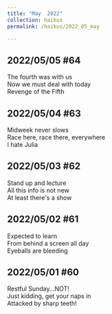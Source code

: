 ```yaml
---
title: "May  2022"
collection: haikus
permalink: /haikus/2022_05_may

---
```

## 2022/05/05 #64
The fourth was with us \
Now we must deal with today \
Revenge of the Fifth

## 2022/05/04 #63
Midweek never slows \
Race here, race there, everywhere \
I hate Julia

## 2022/05/03 #62
Stand up and lecture \
All this info is not new \
At least there's a show

## 2022/05/02 #61
Expected to learn \
From behind a screen all day \
Eyeballs are bleeding

## 2022/05/01 #60
Restful Sunday...NOT! \
Just kidding, get your naps in \
Attacked by sharp teeth!


<!-- Tana on eesti
vabariigiaastapaev
joogid koigile -->



<!-- Heading 1
======

Heading 2  
======

Heading 3
====== -->
